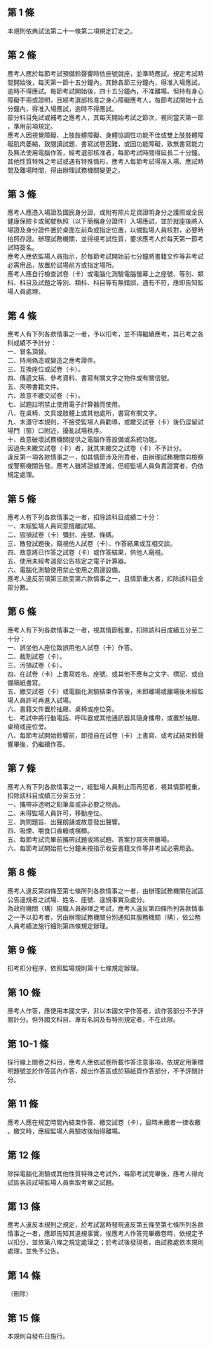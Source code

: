 第 1 條
-------
本規則依典試法第二十一條第二項規定訂定之。

第 2 條
-------
應考人應於每節考試預備鈴聲響時依座號就座，並準時應試。規定考試時  
間開始後，每天第一節十五分鐘內，其餘各節三分鐘內，得准入場應試，  
逾時不得應試。每節考試開始後，四十五分鐘內，不准離場。但持有身心  
障礙手冊或證明，且經考選部核准之身心障礙應考人，每節考試開始十五  
分鐘內，得准入場應試，逾時不得應試。  
部分科目免試或補考之應考人，其每天開始考試之節次，視同當天第一節  
，準用前項規定。  
應考人因視覺障礙、上肢肢體障礙、身體協調性功能不佳或雙上肢肢體障  
礙肌肉萎縮，致閱讀試題、書寫試卷困難，或因功能障礙，致無書寫能力  
及無法使用電腦作答，經考選部核准者，每節考試時間得延長二十分鐘。  
其他性質特殊之考試或遇有特殊情形，應考人每節考試得准入場、應試時  
間及離場時間，得由辦理試務機關變更之。

第 3 條
-------
應考人應憑入場證及國民身分證，或附有照片足資證明身分之護照或全民  
健康保險卡或駕駛執照（以下簡稱身分證件）入場應試，並於就座後將入  
場證及身分證件置於桌面左前角或指定位置，以備監場人員核對，必要時  
拍照存證。辦理試務機關，並得視考試性質，要求應考人於每天第一節考  
試時簽名。  
應考人應依監場人員指示，於每節考試開始前七分鐘將書籍文件等非考試  
必需用品，放置於試場前方或指定場所。  
應考人應自行檢查試卷（卡）或電腦化測驗電腦螢幕上之座號、等別、類  
科、科目及試題之等別、類科、科目等有無錯誤，遇有不符，應即告知監  
場人員處理。

第 4 條
-------
應考人有下列各款情事之一者，予以扣考，並不得繼續應考，其已考之各  
科成績不予計分：  
一、冒名頂替。  
二、持用偽造或變造之應考證件。  
三、互換座位或試卷（卡）。  
四、傳遞文稿、參考資料、書寫有關文字之物件或有關信號。  
五、夾帶書籍文件。  
六、故意不繳交試卷（卡）。  
七、試題註明禁止使用電子計算器而使用。  
八、在桌椅、文具或肢體上或其他處所，書寫有關文字。  
九、未遵守本規則，不接受監場人員勸導，或繳交試卷（卡）後仍逗留試  
    場門（窗）口附近，擾亂試場秩序。  
十、故意破壞試務機關提供之電腦作答設備或系統功能。  
因過失未繳交試卷（卡）者，就其未繳交之試卷（卡）不予計分。  
違反第一項各款情事之一，如其情節涉及刑責者，由辦理試務機關向檢察  
或警察機關告發。應考人雖將證據湮滅，但經監場人員負責證實者，仍依  
規定處理。

第 5 條
-------
應考人有下列各款情事之一者，扣除該科目成績二十分：  
一、未經監場人員同意擅離試場。  
二、毀損試卷（卡）彌封、座號、條碼。  
三、散發試題後，窺視他人試卷（卡）、作答結果或互相交談。  
四、故意將已作答之試卷（卡）或作答結果，供他人窺視。  
五、使用未經考選部公告核定之電子計算器。  
六、電腦化測驗使用禁止使用之周邊設備。  
應考人違反前項第三款至第六款情事之一，且情節重大者，扣除該科目全  
部分數。

第 6 條
-------
應考人有下列各款情事之一者，視其情節輕重，扣除該科目成績五分至二  
十分：  
一、誤坐他人座位致誤用他人試卷（卡）作答。  
二、裁割試卷（卡）。  
三、污損試卷（卡）。  
四、在試卷（卡）上書寫姓名、座號、或其他不應有之文字、標記、或自  
    備稿紙書寫。  
五、繳交試卷（卡）或電腦化測驗結束作答後，未即離場或離場後未經監  
    場人員許可再進入試場。  
六、書籍文件置於抽屜、桌椅或座位旁。  
七、考試中將行動電話、呼叫器或其他通訊器具隨身攜帶，或置於抽屜、  
    桌椅或座位旁。  
八、每節考試開始鈴響前，即擅自在試卷（卡）上書寫、或考試結束鈴聲  
    響畢後，仍繼續作答。

第 7 條
-------
應考人有下列各款情事之一，經監場人員制止而再犯者，視其情節輕重，  
扣除該科目成績三分至五分：  
一、攜帶非透明之鉛筆盒或非必要之物品。  
二、未得監場人員許可，移動座位。  
三、詢問題旨、出聲朗誦或故意發出聲響。  
四、吸煙、嚼食口香糖或檳榔。  
五、每節考試完畢前攜帶試題或將試題、答案抄寫夾帶離場。  
六、每節考試開始前七分鐘未按指示收妥書籍文件等非考試必需用品。

第 8 條
-------
應考人違反第四條至第七條所列各款情事之一者，由辦理試務機關在試區  
公告違規者之試場、姓名、座號、違規事實及處分。  
為政府機關（構）現職人員辦理之考試，應考人違反第四條所列各款情事  
之一予以扣考者，另由辦理試務機關分別通知其服務機關（構），依公務  
人員考績法施行細則第四條規定辦理。

第 9 條
-------
扣考扣分程序，依照監場規則第十七條規定辦理。

第 10 條
--------
應考人作答，應使用本國文字，非以本國文字作答者，該作答部分不予評  
閱計分。但外國文科目、專有名詞及有特別規定者，不在此限。

第 10-1 條
----------
採行線上閱卷之科目，應考人應依試卷所載作答注意事項，依規定用筆標  
明題號並於作答區內作答，超出作答區或於稿紙頁作答部分，不予評閱計  
分。

第 11 條
--------
應考人應在規定時間內結束作答、繳交試卷（卡），屆時未繳者一律收繳  
。繳交時，應經監場人員驗收後始得離場。

第 12 條
--------
除採電腦化測驗或其他性質特殊之考試外，每節考試完畢後，應考人得向  
試區各該試場監場人員索取考畢之試題。

第 13 條
--------
應考人違反本規則之規定，於考試當時發現違反第五條至第七條所列各款  
情事之一者，應即告知其違規事實，俟應考人作答完畢繳卷時，依規定予  
以扣分，並依第八條之規定處理之；於考試後發現者，由試務處依本規則  
處理，並免予公告。

第 14 條
--------
（刪除）

第 15 條
--------
本規則自發布日施行。

